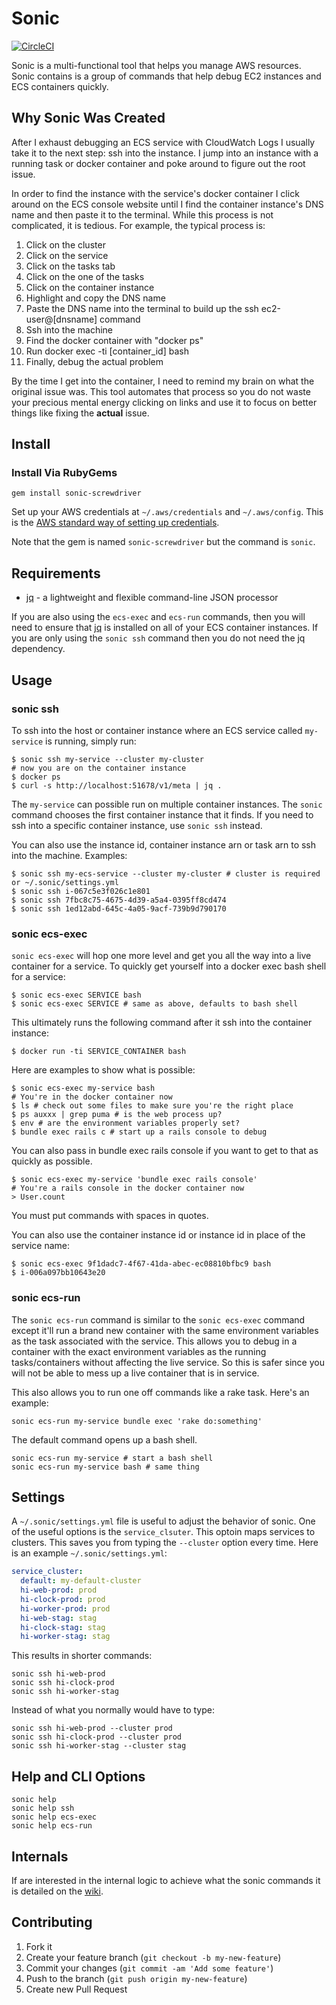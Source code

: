 # Sonic

[![CircleCI](https://circleci.com/gh/boltopslabs/sonic.svg?style=svg)](https://circleci.com/gh/boltopslabs/sonic)

Sonic is a multi-functional tool that helps you manage AWS resources. Sonic contains is a group of commands that help debug EC2 instances and ECS containers quickly.

## Why Sonic Was Created

After I exhaust debugging an ECS service with CloudWatch Logs I usually take it to the next step: ssh into the instance. I jump into an instance with a running task or docker container and poke around to figure out the root issue.

In order to find the instance with the service's docker container I click around on the ECS console website until I find the container instance's DNS name and then paste it to the terminal. While this process is not complicated, it is tedious.  For example, the typical process is:

1. Click on the cluster
2. Click on the service
3. Click on the tasks tab
4. Click on the one of the tasks
5. Click on the container instance
6. Highlight and copy the DNS name
7. Paste the DNS name into the terminal to build up the ssh ec2-user@[dnsname] command
8. Ssh into the machine
9. Find the docker container with "docker ps"
10. Run docker exec -ti [container_id] bash
11. Finally, debug the actual problem

By the time I get into the container, I need to remind my brain on what the original issue was.  This tool automates that process so you do not waste your precious mental energy clicking on links and use it to focus on better things like fixing the **actual** issue.

## Install

### Install Via RubyGems

```
gem install sonic-screwdriver
```

Set up your AWS credentials at `~/.aws/credentials` and `~/.aws/config`.  This is the [AWS standard way of setting up credentials](https://aws.amazon.com/blogs/security/a-new-and-standardized-way-to-manage-credentials-in-the-aws-sdks/).

Note that the gem is named `sonic-screwdriver` but the command is `sonic`.

## Requirements

* [jq](https://stedolan.github.io/jq/manual/) - a lightweight and flexible command-line JSON processor

If you are also using the `ecs-exec` and `ecs-run` commands, then you will need to ensure that [jq](https://stedolan.github.io/jq/) is installed on all of your ECS container instances.  If you are only using the `sonic ssh` command then you do not need the jq dependency.

## Usage

### sonic ssh

To ssh into the host or container instance where an ECS service called `my-service` is running, simply run:

```
$ sonic ssh my-service --cluster my-cluster
# now you are on the container instance
$ docker ps
$ curl -s http://localhost:51678/v1/meta | jq .
```

The `my-service` can possible run on multiple container instances.  The `sonic` command chooses the first container instance that it finds.  If you need to ssh into a specific container instance, use `sonic ssh` instead.

You can also use the instance id, container instance arn or task arn to ssh into the machine.  Examples:

```
$ sonic ssh my-ecs-service --cluster my-cluster # cluster is required or ~/.sonic/settings.yml
$ sonic ssh i-067c5e3f026c1e801
$ sonic ssh 7fbc8c75-4675-4d39-a5a4-0395ff8cd474
$ sonic ssh 1ed12abd-645c-4a05-9acf-739b9d790170
```

### sonic ecs-exec

`sonic ecs-exec` will hop one more level and get you all the way into a live container for a service.  To quickly get yourself into a docker exec bash shell for a service:

```
$ sonic ecs-exec SERVICE bash
$ sonic ecs-exec SERVICE # same as above, defaults to bash shell
```

This ultimately runs the following command after it ssh into the container instance:

```
$ docker run -ti SERVICE_CONTAINER bash
```

Here are examples to show what is possible:

```
$ sonic ecs-exec my-service bash
# You're in the docker container now
$ ls # check out some files to make sure you're the right place
$ ps auxxx | grep puma # is the web process up?
$ env # are the environment variables properly set?
$ bundle exec rails c # start up a rails console to debug
```

You can also pass in bundle exec rails console if you want to get to that as quickly as possible.

```
$ sonic ecs-exec my-service 'bundle exec rails console'
# You're a rails console in the docker container now
> User.count
```

You must put commands with spaces in quotes.

You can also use the container instance id or instance id in place of the service name:

```
$ sonic ecs-exec 9f1dadc7-4f67-41da-abec-ec08810bfbc9 bash
$ i-006a097bb10643e20
```

### sonic ecs-run

The `sonic ecs-run` command is similar to the `sonic ecs-exec` command except it'll run a brand new container with the same environment variables as the task associated with the service. This allows you to debug in a container with the exact environment variables as the running tasks/containers without affecting the live service. So this is safer since you will not be able to mess up a live container that is in service.

This also allows you to run one off commands like a rake task. Here's an example:

```
sonic ecs-run my-service bundle exec 'rake do:something'
```

The default command opens up a bash shell.

```
sonic ecs-run my-service # start a bash shell
sonic ecs-run my-service bash # same thing
```

## Settings

A `~/.sonic/settings.yml` file is useful to adjust the behavior of sonic. One of the useful options is the `service_clsuter`.  This optoin maps services to clusters.  This saves you from  typing the `--cluster` option every time.  Here is an example `~/.sonic/settings.yml`:

```yaml
service_cluster:
  default: my-default-cluster
  hi-web-prod: prod
  hi-clock-prod: prod
  hi-worker-prod: prod
  hi-web-stag: stag
  hi-clock-stag: stag
  hi-worker-stag: stag
```

This results in shorter commands:

```
sonic ssh hi-web-prod
sonic ssh hi-clock-prod
sonic ssh hi-worker-stag
```

Instead of what you normally would have to type:

```
sonic ssh hi-web-prod --cluster prod
sonic ssh hi-clock-prod --cluster prod
sonic ssh hi-worker-stag --cluster stag
```

## Help and CLI Options

```
sonic help
sonic help ssh
sonic help ecs-exec
sonic help ecs-run
```

## Internals

If are interested in the internal logic to achieve what the sonic commands it is detailed on the [wiki](https://github.com/boltopslabs/sonic/wiki).

## Contributing

1. Fork it
2. Create your feature branch (`git checkout -b my-new-feature`)
3. Commit your changes (`git commit -am 'Add some feature'`)
4. Push to the branch (`git push origin my-new-feature`)
5. Create new Pull Request
